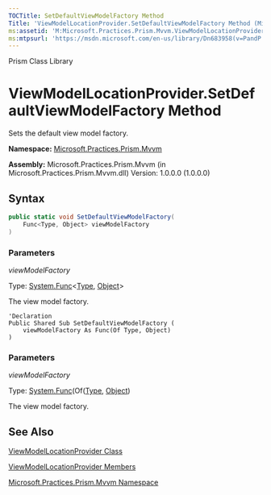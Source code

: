 ```yaml
---
TOCTitle: SetDefaultViewModelFactory Method
Title: 'ViewModelLocationProvider.SetDefaultViewModelFactory Method (Microsoft.Practices.Prism.Mvvm)'
ms:assetid: 'M:Microsoft.Practices.Prism.Mvvm.ViewModelLocationProvider.SetDefaultViewModelFactory(System.Func{System.Type,System.Object})'
ms:mtpsurl: 'https://msdn.microsoft.com/en-us/library/Dn683958(v=PandP.50)'
---
```


Prism Class Library

# ViewModelLocationProvider.SetDefaultViewModelFactory Method

Sets the default view model factory.

**Namespace:** [Microsoft.Practices.Prism.Mvvm](https://msdn.microsoft.com/en-us/library/microsoft.practices.prism.mvvm(v=pandp.50))

**Assembly:** Microsoft.Practices.Prism.Mvvm (in Microsoft.Practices.Prism.Mvvm.dll) Version: 1.0.0.0 (1.0.0.0)

## Syntax

```C#
public static void SetDefaultViewModelFactory(
	Func<Type, Object> viewModelFactory
)
```


### Parameters

*viewModelFactory*  

Type: [System.Func](http://msdn.microsoft.com/en-us/library/bb549151)&lt;[Type](http://msdn.microsoft.com/en-us/library/42892f65), [Object](http://msdn.microsoft.com/en-us/library/e5kfa45b)&gt;

The view model factory.

```VB
'Declaration
Public Shared Sub SetDefaultViewModelFactory ( 
	viewModelFactory As Func(Of Type, Object)
)
```


### Parameters

*viewModelFactory*  

Type: [System.Func](http://msdn.microsoft.com/en-us/library/bb549151)(Of([Type](http://msdn.microsoft.com/en-us/library/42892f65), [Object](http://msdn.microsoft.com/en-us/library/e5kfa45b))

The view model factory.

## See Also


[ViewModelLocationProvider Class](https://msdn.microsoft.com/en-us/library/microsoft.practices.prism.mvvm.viewmodellocationprovider(v=pandp.50))

[ViewModelLocationProvider Members](https://msdn.microsoft.com/en-us/library/microsoft.practices.prism.mvvm.viewmodellocationprovider_members(v=pandp.50))

[Microsoft.Practices.Prism.Mvvm Namespace](https://msdn.microsoft.com/en-us/library/microsoft.practices.prism.mvvm(v=pandp.50))
